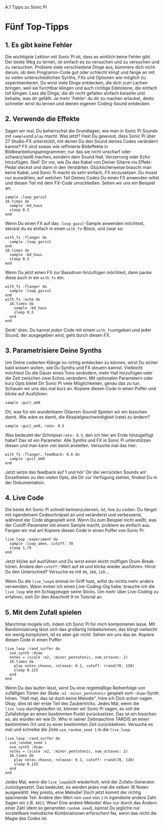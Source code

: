 A.1 Tipps zu Sonic Pi

# Fünf Top-Tipps

## 1. Es gibt keine Fehler

Die wichtigste Lektion mit Sonic Pi ist, dass es wirklich keine Fehler gibt. Der beste Weg zu lernen, ist einfach es zu versuchen und zu versuchen und zu versuchen. Probiere viele verschiedene Dinge aus, kümmere dich nicht darum, ob dein Programm-Code gut oder schlecht klingt und fange an mit so vielen unterschiedlichen Synths, FXs und Optionen wie möglich zu experimentieren. Du wirst viele Dinge entdecken, die dich zum Lachen bringen, weil sie furchtbar klingen und auch richtige Edelsteine, die einfach toll klingen. Lass die Dinge, die dir nicht gefallen einfach beiseite und behalte, was dir gefällt. Je mehr 'Fehler' du dir zu machen erlaubst, desto schneller wirst du lernen und deinen eigenen Coding-Sound entdecken.


## 2. Verwende die Effekte

Sagen wir mal, Du beherrschst die Grundlagen, wie man in Sonic Pi Sounds mit `sample`und `play` macht. Was jetzt? Hast Du gewusst, dass Sonic Pi über 27 Studio-FX unterstützt, mit denen Du den Sound deines Codes verändern kannst? FX sind sowas wie raffinierte Bildeffekte in Bildbearbeitungsprogrammen; nur das sie nicht unscharf oder schwarz/weiß machen, sondern dem Sound Hall, Verzerrung oder Echo hinzufügen. Stell' Dir vor, wie Du das Kabel von Deiner Gitarre ins Effekt-Pedal steckst und dann in den Verstärker. Glücklicherweise braucht man keine Kabel, und Sonic Pi macht es sehr einfach, FX einzusetzen. Du musst nur auswählen, auf welchen Teil Deines Codes Du einen FX anwenden willst und diesen Teil mit dem FX-Code umschließen. Sehen wir uns ein Beispiel an:

```
sample :loop_garzul
16.times do
  sample :bd_haus
  sleep 0.5
end
```

Wenn Du einen FX auf das `:loop_gazul`-Sample anwenden möchtest, steckst du es einfach in einen `with_fx`-Block, und zwar so:

```
with_fx :flanger do
  sample :loop_garzul
end
16.times do
  sample :bd_haus
  sleep 0.5
end
```

Wenn Du jetzt einen FX zur Bassdrum hinzufügen möchtest, dann packe diese auch in ein `with_fx` ein:

```
with_fx :flanger do
  sample :loop_garzul
end
with_fx :echo do
  16.times do
    sample :bd_haus
    sleep 0.5
  end
end
```

Denk' dran, Du kannst *jeden* Code mit einem `with_fx`umgeben und jeder Sound, der ausgegeben wird, geht durch diesen FX.


## 3. Parametrisiere Deine Synths

Um Deine codierten Klänge so richtig entdecken zu können, wirst Du sicher bald wissen wollen, wie Du Synths und FX steuern kannst. Vielleicht möchtest Du die Dauer eines Tons verändern, mehr Hall hinzufügen oder die Zeit zwischen zwei Echos verändern. Mit optionalen Parametern oder kurz Opts bietet Dir Sonic Pi viele Möglichkeiten, genau das zu tun. Schauen wir uns das mal kurz an. Kopiere diesen Code in einen Puffer und klicke auf Ausführen:

```
sample :guit_em9
```

Oh, was für ein wunderbarer Gitarren-Sound! Spielen wir ein bisschen damit. Wie wäre es damit, die Abspielgeschwindigkeit (rate) zu ändern?

```
sample :guit_em9, rate: 0.5
```

Was bedeutet der Schnipsel `rate: 0.5`, den ich hier am Ende hinzugefügt habe? Das ist ein Parameter. Alle Synths und FX in Sonic Pi unterstützen diesen und man kann viel damit anstellen. Versuche mal das hier:

```
with_fx :flanger, feedback: 0.6 do
  sample :guit_em9
end
```

Jetzt setze das feedback auf 1 und hör' Dir die verrückten Sounds an! Einzelheiten zu den vielen Opts, die Dir zur Verfügung stehen, findest Du in der Dokumentation.


## 4. Live Code

Die beste Art Sonic Pi schnell kennenzulernen, ist, live zu coden. Du fängst mit irgendeinem Codeschnipsel an und veränderst und verbesserst, während der Code abgespielt wird. Wenn Du zum Beispiel nicht weißt, was der Cutoff-Parameter mit einem Sample macht, probiere es einfach aus. Fangen wir mal an! Kopiere diesen Code in einen Puffer von Sonic Pi:

```
live_loop :experiment do
  sample :loop_amen, cutoff: 70
  sleep 1.75
end
```

Jetzt klicke auf ausführen und Du wirst einen leicht muffigen Drum-Break hören. Ändere den `cutoff:`-Wert auf `80` und klicke wieder ausführen. Hörst Du den Unterschied? Versuche es mit `90`, `100`, `110`...

Wenn Du die `live_loop`s einmal im Griff hast, willst du nichts mehr anders verwenden. Wann immer ich einen Live-Coding-Gig habe, brauche ich die `live_loop` wie ein Schlagzeuger seine Sticks. Um mehr über Live-Coding zu erfahren, sieh Dir den Abschnitt 9 im Tutorial an.

## 5. Mit dem Zufall spielen

Manchmal mogele ich, indem ich Sonic Pi für mich komponieren lasse. Mit Randomisierung lässt sich das großartig hinbekommen; das klingt vielleicht ein wenig kompliziert, ist es aber gar nicht. Sehen wir uns das an. Kopiere diesen Code in einen Puffer:

```
live_loop :rand_surfer do
  use_synth :dsaw
  notes = (scale :e2, :minor_pentatonic, num_octaves: 2)
  16.times do
    play notes.choose, release: 0.1, cutoff: rrand(70, 120)
    sleep 0.125
  end
end
```

Wenn Du das laufen lässt, wirst Du eine regelmäßige Reihenfolge von zufälligen Tönen der Skala `:e2 :minor_pentatonic` gespielt vom `:dsaw`-Synth hören. "Halt mal, das ist doch keine Melodie", höre ich Dich schon sagen. Okay, dies ist der erste Teil des Zaubertricks. Jedes Mal, wenn die `live_loop` durchgelaufen ist, können wir Sonic Pi sagen, es soll die Zufallsfolge an einen bestimmten Punkt zurücksetzen. Das ist ein bisschen so, als würden wir wie Dr. Who in seiner Zeitmaschine TARDIS an einen bestimmten Ort und zu einer bestimmten Zeit zurückkehren. Versuche es mal und schreibe die Zeile `use_random_seed 1` in die `live_loop`:

```
live_loop :rand_surfer do
  use_random_seed 1
  use_synth :dsaw
  notes = (scale :e2, :minor_pentatonic, num_octaves: 2)
  16.times do
    play notes.choose, release: 0.1, cutoff: rrand(70, 120)
    sleep 0.125
  end
end
```

Jedes Mal, wenn die `live_loop`sich wiederholt, wird der Zufalls-Generator zurückgesetzt. Das bedeutet, es werden jedes mal die selben 16 Noten ausgewählt. Hey presto, eine Melodie! Doch jetzt kommt der richtig spannende Teil: Ändere den Wert von `seed` von `1` in irgendeine andere Zahl. Sagen wir z.B. `4923`. Wow! Eine andere Melodie! Also nur durch das Ändern einer Zahl (dem so genannten `random seed`), kannst Du jegliche nur vorstellbare melodische Kombinationen erforschen! Na, wenn das nicht die Magie des Codes ist.
